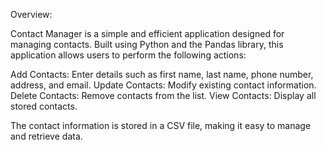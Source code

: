 Overview:

Contact Manager is a simple and efficient application designed for managing contacts. Built using Python and the Pandas library, this application allows users to perform the following actions:


Add Contacts: Enter details such as first name, last name, phone number, address, and email.
Update Contacts: Modify existing contact information.
Delete Contacts: Remove contacts from the list.
View Contacts: Display all stored contacts.

The contact information is stored in a CSV file, making it easy to manage and retrieve data.
